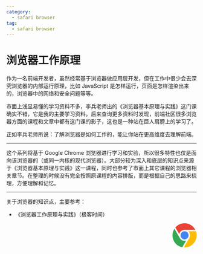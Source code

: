 ```yaml
---
category:
  - safari browser
tag:
  - safari browser 
---
```

# 浏览器工作原理

作为一名前端开发者，虽然经常基于浏览器做应用层开发，但在工作中很少会去深究浏览器的内部运行原理，比如 JavaScript 是怎样运行，页面是怎样渲染出来的，浏览器中的网络和安全问题等等。

市面上浅显易懂的学习资料不多，李兵老师出的《浏览器基本原理与实践》这门课确实不错，它是我的主要学习资料。后来查询更多资料时发现，前端社区很多浏览器方面的课程和文章中都有这门课的影子，这也是一种站在巨人肩膀上的学习了。

正如李兵老师所说：了解浏览器是如何工作的，能让你站在更高维度去理解前端。

<hr>

这个系列将基于 Google Chrome 浏览器进行学习和实验，所以很多特性也仅是面向该浏览器的（或同一内核的现代浏览器）。大部分较为深入和底层的知识点来源于《浏览器基本原理与实践》这一课程，同时也参考了市面上其它课程的浏览器相关章节。在整理的时候没有完全按照原课程的内容排版，而是根据自己的思路来梳理，方便理解和记忆。

<hr>

关于浏览器的知识点，主要参考：

* 《浏览器工作原理与实践》（极客时间）

<div style="text-align: right">
  <svg t="1638087443976" class="icon" viewBox="0 0 1024 1024" version="1.1" xmlns="http://www.w3.org/2000/svg" p-id="8869" width="64" height="64"><path d="M123.648 178.346667C361.642667-98.602667 802.986667-43.946667 967.936 279.68h-396.501333c-71.424 0-117.546667-1.621333-167.509334 24.661333-58.709333 30.933333-102.997333 88.234667-118.485333 155.52L123.648 178.389333z" fill="#EA4335" p-id="8870"></path><path d="M341.674667 512c0 93.866667 76.330667 170.24 170.154666 170.24 93.866667 0 170.154667-76.373333 170.154667-170.24s-76.330667-170.24-170.154667-170.24c-93.866667 0-170.154667 76.373333-170.154666 170.24z" fill="#4285F4" p-id="8871"></path><path d="M577.877333 734.848c-95.530667 28.373333-207.274667-3.114667-268.501333-108.8-46.762667-80.64-170.24-295.765333-226.346667-393.557333-196.565333 301.226667-27.136 711.808 329.685334 781.866666l165.12-279.509333z" fill="#34A853" p-id="8872"></path><path d="M669.866667 341.76a233.130667 233.130667 0 0 1 43.008 286.634667c-40.576 69.973333-170.154667 288.682667-232.96 394.581333 367.658667 22.656 635.733333-337.664 514.645333-681.258667H669.866667z" fill="#FBBC05" p-id="8873"></path></svg>
</div>
